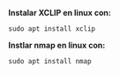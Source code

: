 


**Instalar XCLIP en linux con:**

```sudo apt install xclip```


**Instlar nmap en linux con:**

```sudo apt install nmap```